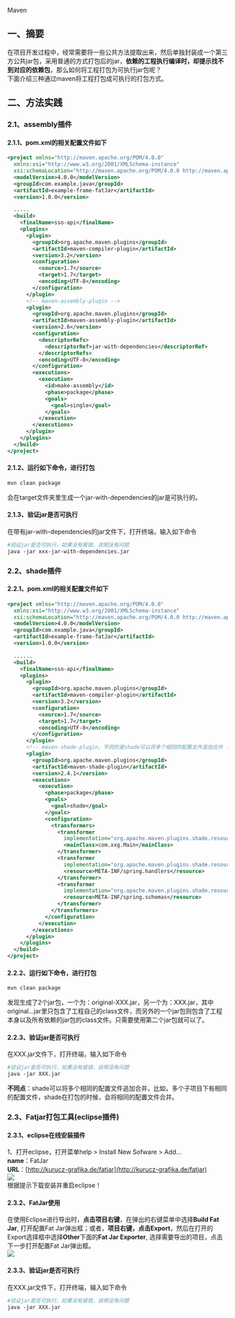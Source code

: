 Maven
<a name="OQc07"></a>
## 一、摘要
在项目开发过程中，经常需要将一些公共方法提取出来，然后单独封装成一个第三方公共jar包，采用普通的方式打包后的jar，**依赖的工程执行编译时，却提示找不到对应的依赖包**，那么如何将工程打包为可执行jar包呢？<br />下面介绍三种通过maven将工程打包成可执行的打包方式。
<a name="ObFPU"></a>
## 二、方法实践
<a name="KK093"></a>
### 2.1、assembly插件
<a name="auTYj"></a>
#### 2.1.1、pom.xml的相关配置文件如下
```xml
<project xmlns="http://maven.apache.org/POM/4.0.0"
  xmlns:xsi="http://www.w3.org/2001/XMLSchema-instance"
  xsi:schemaLocation="http://maven.apache.org/POM/4.0.0 http://maven.apache.org/xsd/maven-4.0.0.xsd">
  <modelVersion>4.0.0</modelVersion>
  <groupId>com.example.java</groupId>
  <artifactId>example-frame-fatJar</artifactId>
  <version>1.0.0</version>

  .....
  <build>
    <finalName>sso-api</finalName>
    <plugins>
      <plugin>
        <groupId>org.apache.maven.plugins</groupId>
        <artifactId>maven-compiler-plugin</artifactId>
        <version>3.2</version>
        <configuration>
          <source>1.7</source>
          <target>1.7</target>
          <encoding>UTF-8</encoding>
        </configuration>
      </plugin>
      <!-- maven-assembly-plugin -->
      <plugin>
        <groupId>org.apache.maven.plugins</groupId>
        <artifactId>maven-assembly-plugin</artifactId>
        <version>2.6</version>
        <configuration>
          <descriptorRefs>
            <descriptorRef>jar-with-dependencies</descriptorRef>
          </descriptorRefs>
          <encoding>UTF-8</encoding>
        </configuration>
        <executions>
          <execution>
            <id>make-assembly</id>
            <phase>package</phase>
            <goals>
              <goal>single</goal>
            </goals>
          </execution>
        </executions>
      </plugin>
    </plugins>
  </build>
</project>
```
<a name="EnA1Q"></a>
#### 2.1.2、运行如下命令，进行打包
```bash
mvn clean package
```
会在target文件夹里生成一个jar-with-dependencies的jar是可执行的。
<a name="FFU7r"></a>
#### 2.1.3、验证jar是否可执行
在带有jar-with-dependencies的jar文件下，打开终端，输入如下命令
```bash
#验证jar是否可执行，如果没有报错，说明没有问题
java -jar xxx-jar-with-dependencies.jar
```
<a name="BUcLJ"></a>
### 2.2、shade插件
<a name="c9Y62"></a>
#### 2.2.1、pom.xml的相关配置文件如下
```xml
<project xmlns="http://maven.apache.org/POM/4.0.0"
  xmlns:xsi="http://www.w3.org/2001/XMLSchema-instance"
  xsi:schemaLocation="http://maven.apache.org/POM/4.0.0 http://maven.apache.org/xsd/maven-4.0.0.xsd">
  <modelVersion>4.0.0</modelVersion>
  <groupId>com.example.java</groupId>
  <artifactId>example-frame-fatJar</artifactId>
  <version>1.0.0</version>

  ......
  <build>
    <finalName>sso-api</finalName>
    <plugins>
      <plugin>
        <groupId>org.apache.maven.plugins</groupId>
        <artifactId>maven-compiler-plugin</artifactId>
        <version>3.2</version>
        <configuration>
          <source>1.7</source>
          <target>1.7</target>
          <encoding>UTF-8</encoding>
        </configuration>
      </plugin>
      <!-- maven-shade-plugin，不同的是shade可以将多个相同的配置文件追加合并 -->
      <plugin>
        <groupId>org.apache.maven.plugins</groupId>
        <artifactId>maven-shade-plugin</artifactId>
        <version>2.4.1</version>
        <executions>
          <execution>
            <phase>package</phase>
            <goals>
              <goal>shade</goal>
            </goals>
            <configuration>
              <transformers>
                <transformer
                  implementation="org.apache.maven.plugins.shade.resource.ManifestResourceTransformer">
                  <mainClass>com.xxg.Main</mainClass>
                </transformer>
                <transformer
                  implementation="org.apache.maven.plugins.shade.resource.AppendingTransformer">
                  <resource>META-INF/spring.handlers</resource>
                </transformer>
                <transformer
                  implementation="org.apache.maven.plugins.shade.resource.AppendingTransformer">
                  <resource>META-INF/spring.schemas</resource>
                </transformer>
              </transformers>
            </configuration>
          </execution>
        </executions>
      </plugin>
    </plugins>
  </build>
</project>
```
<a name="EyhoQ"></a>
#### 2.2.2、运行如下命令，进行打包
```bash
mvn clean package
```
发现生成了2个jar包，一个为：original-XXX.jar，另一个为：XXX.jar，其中original...jar里只包含了工程自己的class文件，而另外的一个jar包则包含了工程本身以及所有依赖的jar包的class文件。只需要使用第二个jar包就可以了。
<a name="XFemw"></a>
#### 2.2.3、验证jar是否可执行
在XXX.jar文件下，打开终端，输入如下命令
```bash
#验证jar是否可执行，如果没有报错，说明没有问题
java -jar XXX.jar
```
**不同点**：shade可以将多个相同的配置文件追加合并，比如，多个子项目下有相同的配置文件，shade在打包的时候，会将相同的配置文件合并。
<a name="eTZei"></a>
### 2.3、Fatjar打包工具(eclipse插件)
<a name="ZcxsD"></a>
#### 2.3.1、eclipse在线安装插件
1、打开eclipse，打开菜单help > Install New Sofware > Add...<br />**name**：FatJar<br />**URL**：[http://kurucz-grafika.de/fatjar](http://kurucz-grafika.de/fatjar)<br />![](https://cdn.nlark.com/yuque/0/2022/png/396745/1666571366664-7c99f34b-9ceb-4389-bd69-09f105cf1415.png#clientId=u7aef9a9e-fd1c-4&from=paste&id=ud085b493&originHeight=365&originWidth=1068&originalType=url&ratio=1&rotation=0&showTitle=false&status=done&style=shadow&taskId=u4ee47f28-46fb-4aaa-92ae-6953ef99677&title=)<br />根据提示下载安装并重启eclipse！
<a name="Kdjgk"></a>
#### 2.3.2、FatJar使用
在使用Eclipse进行导出时，**点击项目右键**，在弹出的右键菜单中选择**Build Fat Jar**, 打开配置Fat Jar弹出框；或者，**项目右键，点击Export**，然后在打开的Export选择框中选择**Other**下面的**Fat Jar Exporter**, 选择需要导出的项目，点击下一步打开配置Fat Jar弹出框。<br />![](https://cdn.nlark.com/yuque/0/2022/png/396745/1666571366691-ac97664a-e2bf-4012-9af6-d29c23fa45cd.png#clientId=u7aef9a9e-fd1c-4&from=paste&id=u93a59ebd&originHeight=607&originWidth=627&originalType=url&ratio=1&rotation=0&showTitle=false&status=done&style=shadow&taskId=ua00e14f1-abb9-4d25-a11c-0a69b2345f5&title=)
<a name="KLQUn"></a>
#### 2.3.3、验证jar是否可执行
在XXX.jar文件下，打开终端，输入如下命令
```bash
#验证jar是否可执行，如果没有报错，说明没有问题
java -jar XXX.jar
```
